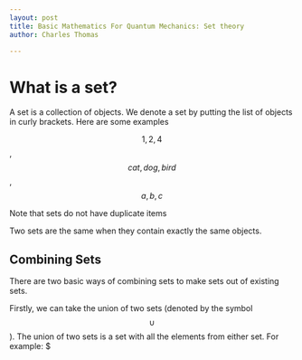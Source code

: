 ```yaml
---
layout: post
title: Basic Mathematics For Quantum Mechanics: Set theory
author: Charles Thomas

---
```


# What is a set?

A set is a collection of objects. We denote a set by putting the list of objects in curly brackets. Here are some examples

$${1, 2, 4}$$, $${cat, dog, bird}$$, $${a, b, c}$$

Note that sets do not have duplicate items

Two sets are the same when they contain exactly the same objects. 

## Combining Sets

There are two basic ways of combining sets to make sets out of existing sets.

Firstly, we can take the union of two sets (denoted by the symbol $$\cup$$). The union of two sets is a set with all the elements from either set. For example: $